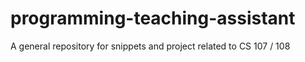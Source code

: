 # programming-teaching-assistant
A general repository for snippets and project related to CS 107 / 108


